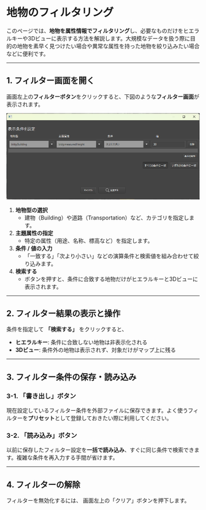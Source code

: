 # 地物のフィルタリング

このページでは、**地物を属性情報でフィルタリング**し、必要なものだけをヒエラルキーや3Dビューに表示する方法を解説します。大規模なデータを扱う際に目的の地物を素早く見つけたい場合や異常な属性を持った地物を絞り込みたい場合などに便利です。

---

## 1. フィルター画面を開く
画面左上の**フィルターボタン**をクリックすると、下図のような**フィルター画面**が表示されます。

![image](../resources/HowToUse/filter.png)

1. **地物型の選択**
    - 建物（Building）や道路（Transportation）など、カテゴリを指定します。
2. **主題属性の指定**
    - 特定の属性（用途、名称、標高など）を指定します。
3. **条件 / 値の入力**
    - 「一致する」「次より小さい」などの演算条件と検索値を組み合わせて絞り込みます。
4. **検索する**
    - ボタンを押すと、条件に合致する地物だけがヒエラルキーと3Dビューに表示されます。

---

## 2. フィルター結果の表示と操作
条件を指定して **「検索する」** をクリックすると、

- **ヒエラルキー**: 条件に合致しない地物は非表示化される
- **3Dビュー**: 条件外の地物は表示されず、対象だけがマップ上に残る

---

## 3. フィルター条件の保存・読み込み

### 3-1. 「書き出し」ボタン
現在設定しているフィルター条件を外部ファイルに保存できます。よく使うフィルターを**プリセット**として登録しておきたい際に利用してください。

### 3-2. 「読み込み」ボタン
以前に保存したフィルター設定を**一括で読み込み**、すぐに同じ条件で検索できます。複雑な条件を再入力する手間が省けます。

---

## 4. フィルターの解除

フィルターを無効化するには、 画面左上の「クリア」ボタンを押下します。
